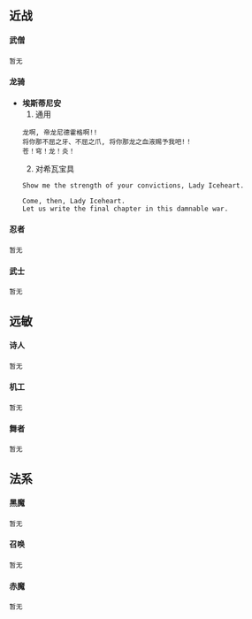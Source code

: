 ## 近战    
#### 武僧    
`暂无`

#### 龙骑      
+ **埃斯蒂尼安**    
    1. 通用    
    ```
    龙啊, 帝龙尼德霍格啊!!
    将你那不屈之牙、不屈之爪, 将你那龙之血液赐予我吧!！
    苍！穹！龙！炎！
    ```
    2. 对希瓦宝具    
    ```
    Show me the strength of your convictions, Lady Iceheart.
    ```
    ```
    Come, then, Lady Iceheart. 
    Let us write the final chapter in this damnable war.
    ```

#### 忍者    
`暂无`

#### 武士    
`暂无`

## 远敏    
#### 诗人    
`暂无`

#### 机工   
`暂无`

#### 舞者  
`暂无`


## 法系
#### 黑魔    
`暂无`

#### 召唤    
`暂无`

#### 赤魔    
`暂无`
